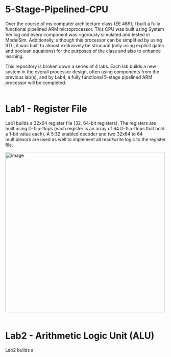 # 5-Stage-Pipelined-CPU

Over the course of my computer architecture class (EE 469), I built a fully functional pipelined ARM microprocessor. This CPU was built using System Verilog and every component was rigorously simulated and tested in ModelSim. Additionally, although this processor can be simplified by using RTL, it was built to almost exclusively be strucural (only using explicit gates and boolean equations) for the purposes of the class and also to enhance learning. 

This repository is broken down a series of 4 labs. Each lab builds a new system in the overall processor design, often using components from the previous lab(s), and by Lab4, a fully functional 5-stage pipelined ARM processor will be completed. <br><br>

# Lab1 - Register File

Lab1 builds a 32x64 register file (32, 64-bit registers). The registers are built using D-flip-flops (each register is an array of 64 D-flip-flops that hold a 1-bit value each). A 5:32 enabled decoder and two 32x64 to 64 multiplexors are used as well to implement all read/write logic to the register file.

<img src="https://github.com/user-attachments/assets/02135b47-69e3-418d-8d48-e6198b3b2923" alt="image" width="500"/> <br><br>

# Lab2 - Arithmetic Logic Unit (ALU)

Lab2 builds a 

